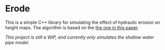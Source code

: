 Erode
=====

This is a simple C++ library for simulating the effect of hydraulic erosion on
height maps. The algorithm is based on the [the one in this paper](https://hal.inria.fr/inria-00402079/).

*This project is still a WIP, and currently only simulates the shallow water pipe model.*
